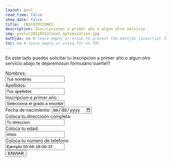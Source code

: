 ```yaml
---
layout: post
read_time: false
show_date: false
title:  INSCRIPCIONES
description: Inscripciones a primer año o algun otro servicio
img: posts/20210312/nnet_optimization.jpg
mathjax: no # leave empty or erase to prevent the mathjax javascript from loading
toc: no # leave empty or erase for no TOC
---
```

En este lado puedes solicitar tu inscripcion a primer año o algun otro servicio abajo te dejaremosun formulario suerte!!!

<form action="https://formspree.io/f/xbjwpgra/ " method="POST">
  <label for="name">Nombres:</label><br>
  <input type="text" id="fn name" name="name" value="Tus nombres"><br>
  <label for="lname">Apellidos:</label><br>
  <input type="text" id="lname" name="lname" value="Tus apellidos"><br>
  <label for="name">Inscripcion a primer año :</label><br>
  <input type="text" id="fn name" name="name" value="Selecciona el grado a inscribirte"><br>
  <label for="birthday">Fecha de nacimiento:</label>
  <input type="date" id="birthday" name="birthday"><br>
 <label for="name">Coloca tu direccioón completa:</label><br>
  <input type="text" id="fn name" name="name" value="Tu direccion"><br>
  <label for="name">Coloca tu edad:</label><br>
  <input type="text" id="fn name" name="name" value="Años"><br>
  <label for="name">Coloca tu numero de telefono:</label><br>
  <input type="text" id="fn name" name="name" value="Ejemplo:55-66-18-00-32"><br>
  
  
  
  <input type="submit" value="ENVIAR">
  </form>

